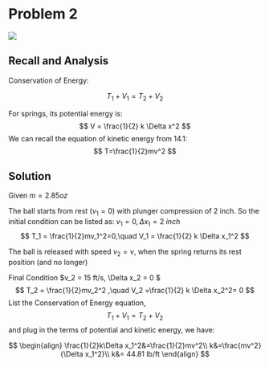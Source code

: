 # Problem 2

![](D:\UWM\Dynamics_TA\Discussion_4_2_Sol\Problem2.png)

## Recall and Analysis

Conservation of Energy:

$$
T_1+V_1=T_2+V_2
$$

For springs, its potential energy is: 
$$
V = \frac{1}{2} k \Delta x^2
$$
We can recall the equation of kinetic energy from 14.1:
$$
T=\frac{1}{2}mv^2
$$

## Solution

Given $m=2.85oz$

The ball starts from rest ($v_1=0$) with plunger compression of 2 inch. So the initial condition can be listed as: $v_1=0,\Delta x_1=2\ inch$
$$
T_1 = \frac{1}{2}mv_1^2=0,\quad V_1 = \frac{1}{2} k \Delta x_1^2
$$


The ball is released with speed $v_2=v$, when the spring returns its rest position (and no longer)

Final Condition $v_2 = 15 ft/s, \Delta x_2 = 0 $
$$
T_2 = \frac{1}{2}mv_2^2 ,\quad V_2 =\frac{1}{2} k \Delta x_2^2= 0
$$
List the Conservation of Energy equation,
$$
T_1+V_1=T_2+V_2
$$
and plug in the terms of potential and kinetic energy, we have:

$$
\begin{align}
\frac{1}{2}k\Delta x_1^2&=\frac{1}{2}mv^2\\
k&=\frac{mv^2}{\Delta x_1^2}\\
k&= 44.81 lb/ft
\end{align}
$$
